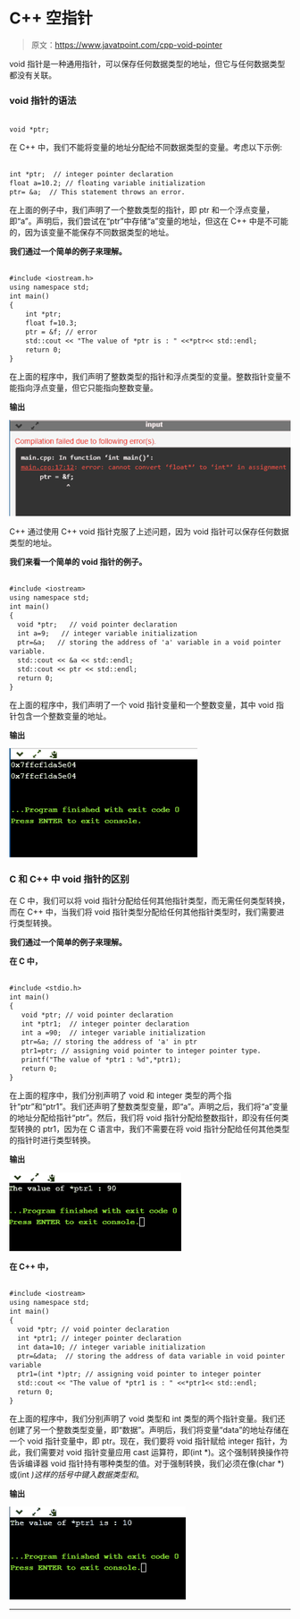 # C++ 空指针

> 原文：<https://www.javatpoint.com/cpp-void-pointer>

void 指针是一种通用指针，可以保存任何数据类型的地址，但它与任何数据类型都没有关联。

### void 指针的语法

```

void *ptr;

```

在 C++ 中，我们不能将变量的地址分配给不同数据类型的变量。考虑以下示例:

```

int *ptr;  // integer pointer declaration
float a=10.2; // floating variable initialization
ptr= &a;  // This statement throws an error.

```

在上面的例子中，我们声明了一个整数类型的指针，即 ptr 和一个浮点变量，即“a”。声明后，我们尝试在“ptr”中存储“a”变量的地址，但这在 C++ 中是不可能的，因为该变量不能保存不同数据类型的地址。

**我们通过一个简单的例子来理解。**

```

#include <iostream.h>
using namespace std;
int main()
{
    int *ptr;
    float f=10.3;
    ptr = &f; // error
    std::cout << "The value of *ptr is : " <<*ptr<< std::endl;
    return 0;
}

```

在上面的程序中，我们声明了整数类型的指针和浮点类型的变量。整数指针变量不能指向浮点变量，但它只能指向整数变量。

**输出**

![C++ Void Pointer](img/58461d36d1f63b4fe879630ffa4ed743.png)

C++ 通过使用 C++ void 指针克服了上述问题，因为 void 指针可以保存任何数据类型的地址。

**我们来看一个简单的 void 指针的例子。**

```

#include <iostream>
using namespace std;
int main()
{
  void *ptr;   // void pointer declaration
  int a=9;   // integer variable initialization
  ptr=&a;   // storing the address of 'a' variable in a void pointer variable.
  std::cout << &a << std::endl;
  std::cout << ptr << std::endl;
  return 0;
}

```

在上面的程序中，我们声明了一个 void 指针变量和一个整数变量，其中 void 指针包含一个整数变量的地址。

**输出**

![C++ Void Pointer](img/4aa416054364774ee8c19f32040558c8.png)

### C 和 C++ 中 void 指针的区别

在 C 中，我们可以将 void 指针分配给任何其他指针类型，而无需任何类型转换，而在 C++ 中，当我们将 void 指针类型分配给任何其他指针类型时，我们需要进行类型转换。

**我们通过一个简单的例子来理解。**

**在 C 中，**

```

#include <stdio.h>
int main()
{
   void *ptr; // void pointer declaration
   int *ptr1;  // integer pointer declaration
   int a =90;  // integer variable initialization
   ptr=&a; // storing the address of 'a' in ptr
   ptr1=ptr; // assigning void pointer to integer pointer type.
   printf("The value of *ptr1 : %d",*ptr1);
   return 0;
}

```

在上面的程序中，我们分别声明了 void 和 integer 类型的两个指针“ptr”和“ptr1”。我们还声明了整数类型变量，即“a”。声明之后，我们将“a”变量的地址分配给指针“ptr”。然后，我们将 void 指针分配给整数指针，即没有任何类型转换的 ptr1，因为在 C 语言中，我们不需要在将 void 指针分配给任何其他类型的指针时进行类型转换。

**输出**

![C++ Void Pointer](img/62f4449e89bb1ac69ba162a426194655.png)

**在 C++ 中，**

```

#include <iostream>
using namespace std;
int main()
{
  void *ptr; // void pointer declaration
  int *ptr1; // integer pointer declaration
  int data=10; // integer variable initialization
  ptr=&data;  // storing the address of data variable in void pointer variable
  ptr1=(int *)ptr; // assigning void pointer to integer pointer
  std::cout << "The value of *ptr1 is : " <<*ptr1<< std::endl;
  return 0;
}

```

在上面的程序中，我们分别声明了 void 类型和 int 类型的两个指针变量。我们还创建了另一个整数类型变量，即“数据”。声明后，我们将变量“data”的地址存储在一个 void 指针变量中，即 ptr。现在，我们要将 void 指针赋给 integer 指针，为此，我们需要对 void 指针变量应用 cast 运算符，即(int *)。这个强制转换操作符告诉编译器 void 指针持有哪种类型的值。对于强制转换，我们必须在像(char *)或(int *)这样的括号中键入数据类型和*。

**输出**

![C++ Void Pointer](img/06cbea018748da6acfbded82b3a4a1d4.png)

* * *